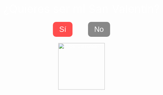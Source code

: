 <!DOCTYPE html>
<html lang="es">
<head>
  <meta charset="UTF-8">
  <meta name="viewport" content="width=device-width, initial-scale=1">
  <title>San Valentín Especial</title>
  <style>
    /* Cada pantalla ocupa toda la ventana */
    .screen {
      display: none;
      width: 100vw;
      height: 100vh;
      position: absolute;
      top: 0;
      left: 0;
    }
    /* Pantalla 1: Pregunta inicial */
    #screen1 {
      display: block; /* Visible inicialmente */
      background: url('https://images.pexels.com/photos/3755765/pexels-photo-3755765.jpeg?auto=compress&cs=tinysrgb&dpr=2&h=750&w=1260') no-repeat center center;
      background-size: cover;
      text-align: center;
      color: white;
    }
    #screen1 .question {
      font-size: 36px;
      margin-top: 30%;
    }
    #screen1 .buttons {
      margin-top: 20px;
      display: flex;
      justify-content: center;
      gap: 50px;
    }
    #screen1 button {
      font-size: 24px;
      padding: 10px 20px;
      border: none;
      border-radius: 10px;
      cursor: pointer;
    }
    #screen1 button#si {
      background-color: #ff4d4d;
      color: white;
    }
    #screen1 button#no {
      background-color: #888;
      color: white;
    }
    #screen1 .teddy {
      margin-top: 20px;
      width: 150px;
    }
    /* Pantalla 2: Gatito, frases y corazones flotantes */
    #screen2 {
      background: #ffe6e6;
      text-align: center;
      padding-top: 30px;
      color: #b30000;
    }
    #screen2 .kitten {
      width: 200px;
    }
    #screen2 .love-phrases {
      font-size: 24px;
      margin: 20px;
    }
    .heart {
      position: absolute;
      font-size: 24px;
      animation: float 4s linear infinite;
    }
    @keyframes float {
      0% { transform: translateY(100vh); opacity: 1; }
      100% { transform: translateY(-10vh); opacity: 0; }
    }
    /* Pantalla 3: Rompecabezas */
    #screen3 {
      background: #fff;
      text-align: center;
      padding-top: 20px;
    }
    #puzzle-board {
      margin: auto;
      display: grid;
      grid-template-columns: repeat(3, 100px);
      grid-gap: 5px;
      width: 310px;
      height: 310px;
      border: 2px solid #b30000;
      padding: 5px;
      background-color: #fff;
    }
    .puzzle-cell {
      width: 100px;
      height: 100px;
      border: 1px dashed #ccc;
    }
    #puzzle-pieces {
      margin: 20px auto;
      width: 320px;
      display: flex;
      flex-wrap: wrap;
      gap: 10px;
      justify-content: center;
    }
    .puzzle-piece {
      width: 100px;
      height: 100px;
      border: 1px solid #b30000;
      cursor: grab;
      background-image: url('https://raw.githubusercontent.com/Alexiscj23/San-valentines/refs/heads/main/IMG_20190812_212839.jpg');
      background-size: 300px 300px;
    }
    /* Pantalla 4: Libro interactivo (Slider) */
    #screen4 {
      background: #ffe6e6;
      text-align: center;
      padding: 20px;
      color: #b30000;
    }
    .slider {
      position: relative;
      width: 80%;
      max-width: 600px;
      margin: 0 auto;
      overflow: hidden;
    }
    .slides {
      display: flex;
      transition: transform 0.5s ease-in-out;
    }
    .slide {
      min-width: 100%;
      box-sizing: border-box;
      padding: 20px;
    }
    .slide img {
      width: 100%;
      max-height: 300px;
      object-fit: cover;
      border: 2px solid #b30000;
      border-radius: 10px;
    }
    .slide .caption {
      font-size: 20px;
      margin-top: 10px;
    }
    .slider-controls {
      margin-top: 10px;
    }
    .slider-controls button {
      padding: 10px 20px;
      font-size: 18px;
      border: none;
      background-color: #ff4d4d;
      color: white;
      border-radius: 5px;
      cursor: pointer;
      margin: 0 10px;
    }
  </style>
</head>
<body>
  <!-- Pantalla 1: Pregunta Inicial -->
  <div id="screen1" class="screen">
    <div class="question">¿Quieres ser mi San Valentín?</div>
    <div class="buttons">
      <button id="si" onclick="goToScreen2()">Sí</button>
      <button id="no" onclick="alert('Oh, qué pena!')">No</button>
    </div>
    <img class="teddy" src="https://media.giphy.com/media/10LKovKon8DENq/giphy.gif" alt="Osito amoroso">
  </div>

  <!-- Pantalla 2: Gatito, Frases y Corazones -->
  <div id="screen2" class="screen">
    <img class="kitten" src="https://media.giphy.com/media/9o6wJbQ0Vb5U0/giphy.gif" alt="Gatito dando besos">
    <div class="love-phrases">
      "Tu amor me llena de alegría"<br>
      "Eres mi sol en los días grises"<br>
      "Cada beso tuyo es un regalo"
    </div>
    <button onclick="goToScreen3()" style="font-size:24px; padding:10px 20px; border:none; border-radius:10px; background-color:#ff4d4d; color:white; cursor:pointer;">Continuar</button>
  </div>

  <!-- Pantalla 3: Rompecabezas -->
  <div id="screen3" class="screen">
    <h2>Arma el rompecabezas</h2>
    <p>Arrastra y suelta las piezas para formar la imagen.</p>
    <div id="puzzle-board"></div>
    <div id="puzzle-pieces"></div>
    <p id="puzzle-message"></p>
    <button onclick="checkPuzzle()" style="font-size:24px; padding:10px 20px; border:none; border-radius:10px; background-color:#ff4d4d; color:white; cursor:pointer;">Verificar rompecabezas</button>
  </div>

  <!-- Pantalla 4: Libro Interactivo (Slider) con espacios extra y video -->
  <div id="screen4" class="screen">
    <h2>Recuerdos de Amor</h2>
    <div class="slider">
      <div class="slides">
        <!-- Slide 1 -->
        <div class="slide">
          <img src="https://github.com/tuusuario/tu-repositorio/raw/main/foto1.jpg" alt="Foto 1">
          <div class="caption">Frase de amor 1</div>
        </div>
        <!-- Slide 2 -->
        <div class="slide">
          <img src="https://github.com/tuusuario/tu-repositorio/raw/main/foto2.jpg" alt="Foto 2">
          <div class="caption">Frase de amor 2</div>
        </div>
        <!-- Slide 3 -->
        <div class="slide">
          <img src="https://github.com/tuusuario/tu-repositorio/raw/main/foto3.jpg" alt="Foto 3">
          <div class="caption">Frase de amor 3</div>
        </div>
        <!-- Slide 4 -->
        <div class="slide">
          <img src="https://github.com/tuusuario/tu-repositorio/raw/main/foto4.jpg" alt="Foto 4">
          <div class="caption">Frase de amor 4</div>
        </div>
        <!-- Slide 5 -->
        <div class="slide">
          <img src="https://github.com/tuusuario/tu-repositorio/raw/main/foto5.jpg" alt="Foto 5">
          <div class="caption">Frase de amor 5</div>
        </div>
        <!-- Slide 6: Imagen extra -->
        <div class="slide">
          <img src="https://github.com/tuusuario/tu-repositorio/raw/main/foto6.jpg" alt="Foto 6">
          <div class="caption">Frase de amor 6</div>
        </div>
        <!-- Slide 7: Imagen extra -->
        <div class="slide">
          <img src="https://github.com/tuusuario/tu-repositorio/raw/main/foto7.jpg" alt="Foto 7">
          <div class="caption">Frase de amor 7</div>
        </div>
        <!-- Slide 8: Video -->
        <div class="slide">
          <video width="100%" controls>
            <source src="https://vimeo.com/1055846561/9ffb873278" type="video/mp4">
            Tu navegador no soporta la etiqueta de video.
          </video>
          <div class="caption">Mi video especial de amor</div>
        </div>
      </div>
    </div>
    <div class="slider-controls">
      <button onclick="prevSlide()">Anterior</button>
      <button onclick="nextSlide()">Siguiente</button>
    </div>
  </div>

  <script>
    // Función para mostrar una pantalla y ocultar las demás
    function showScreen(id) {
      document.querySelectorAll('.screen').forEach(function(screen) {
        screen.style.display = 'none';
      });
      document.getElementById(id).style.display = 'block';
    }
    // Navegar de la pantalla 1 a la 2
    function goToScreen2() {
      showScreen('screen2');
      startFloatingHearts();
    }
    // Navegar de la pantalla 2 a la 3
    function goToScreen3() {
      showScreen('screen3');
      setupPuzzle();
    }
    // Navegar de la pantalla 3 a la 4
    function goToScreen4() {
      showScreen('screen4');
    }
    
    // Generar corazones flotantes en la pantalla 2
    function startFloatingHearts() {
      setInterval(function() {
        let heart = document.createElement('div');
        heart.className = 'heart';
        heart.style.left = Math.random() * 100 + 'vw';
        heart.style.animationDuration = (Math.random() * 3 + 2) + 's';
        heart.textContent = '❤️';
        document.body.appendChild(heart);
        setTimeout(function() { heart.remove(); }, 5000);
      }, 500);
    }
    
    /* ========================
       ROMPECABEZAS (Pantalla 3)
       ======================== */
    const rows = 3, cols = 3, pieceWidth = 100, pieceHeight = 100;
    function setupPuzzle() {
      const board = document.getElementById('puzzle-board');
      const piecesContainer = document.getElementById('puzzle-pieces');
      board.innerHTML = '';
      piecesContainer.innerHTML = '';
      let pieces = [];
      // Crear celdas del tablero
      for (let i = 0; i < rows * cols; i++) {
        let cell = document.createElement('div');
        cell.className = 'puzzle-cell';
        cell.dataset.index = i;
        cell.addEventListener('dragover', allowDrop);
        cell.addEventListener('drop', drop);
        board.appendChild(cell);
      }
      // Crear piezas del rompecabezas
      for (let r = 0; r < rows; r++) {
        for (let c = 0; c < cols; c++) {
          let index = r * cols + c;
          let piece = document.createElement('div');
          piece.className = 'puzzle-piece';
          piece.draggable = true;
          piece.dataset.index = index;
          piece.style.backgroundImage = "url('https://github.com/tuusuario/tu-repositorio/raw/main/rompecabezas.jpg')";
          piece.style.backgroundSize = `${cols * pieceWidth}px ${rows * pieceHeight}px`;
          piece.style.backgroundPosition = `-${c * pieceWidth}px -${r * pieceHeight}px`;
          piece.addEventListener('dragstart', dragStart);
          piece.addEventListener('dragend', dragEnd);
          pieces.push(piece);
        }
      }
      pieces = shuffleArray(pieces);
      pieces.forEach(piece => piecesContainer.appendChild(piece));
    }
    function shuffleArray(array) {
      for (let i = array.length - 1; i > 0; i--) {
        const j = Math.floor(Math.random() * (i + 1));
        [array[i], array[j]] = [array[j], array[i]];
      }
      return array;
    }
    let draggedPiece = null;
    function dragStart(e) {
      draggedPiece = this;
      setTimeout(() => { this.style.opacity = '0.5'; }, 0);
    }
    function dragEnd(e) {
      this.style.opacity = '1';
      draggedPiece = null;
    }
    function allowDrop(e) { e.preventDefault(); }
    function drop(e) {
      e.preventDefault();
      if (draggedPiece) {
        if (this.children.length > 0) {
          document.getElementById('puzzle-pieces').appendChild(this.children[0]);
        }
        this.appendChild(draggedPiece);
      }
    }
    function checkPuzzle() {
      let correct = 0;
      document.querySelectorAll('.puzzle-cell').forEach(function(cell) {
        if (cell.children.length > 0 && cell.children[0].dataset.index === cell.dataset.index)
          correct++;
      });
      const msg = document.getElementById('puzzle-message');
      if (correct === rows * cols) {
        msg.textContent = "¡Rompecabezas armado perfectamente!";
        setTimeout(goToScreen4, 2000);
      } else {
        msg.textContent = `Faltan ${rows * cols - correct} piezas correctas.`;
      }
    }
    
    /* ========================
       SLIDER (Pantalla 4)
       ======================== */
    let currentSlide = 0;
    function showSlide(index) {
      const slidesContainer = document.querySelector('.slides');
      const totalSlides = slidesContainer.children.length;
      if (index < 0) currentSlide = totalSlides - 1;
      else if (index >= totalSlides) currentSlide = 0;
      else currentSlide = index;
      slidesContainer.style.transform = `translateX(-${currentSlide * 100}%)`;
    }
    function nextSlide() { showSlide(currentSlide + 1); }
    function prevSlide() { showSlide(currentSlide - 1); }
  </script>
</body>
</html>

